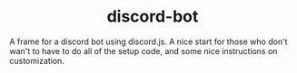<center><h1>discord-bot</h1></center>
A frame for a discord bot using discord.js. A nice start for those who don't wan't to have to do all of the setup code, and some nice instructions on customization.

